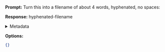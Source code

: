 **Prompt:**
Turn this into a filename of about 4 words, hyphenated, no spaces: 

**Response:**
hyphenated-filename

<details><summary>Metadata</summary>

- Duration: 695 ms
- Datetime: 2023-08-01T16:21:43.389328
- Model: gpt-3.5-turbo-0613

</details>

**Options:**
```json
{}
```

